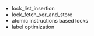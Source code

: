 * lock_list_insertion
* lock_fetch_xor_and_store
* atomic instructions based locks
* label optimization